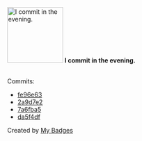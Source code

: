 <img src="https://github.com/my-badges/my-badges/blob/master/src/all-badges/time-of-commit/evening-commits.png?raw=true" alt="I commit in the evening." title="I commit in the evening." width="128">
<strong>I commit in the evening.</strong>
<br><br>

Commits:

- <a href="https://github.com/Neptunium931/Exegol-images/commit/fe96e63a9a8d3e71280a172c3684f47ccf437436">fe96e63</a>
- <a href="https://github.com/Neptunium931/Exegol-images/commit/2a9d7e299faeb9b062af98d52a48ed00e1b68945">2a9d7e2</a>
- <a href="https://github.com/Neptunium931/Exegol-images/commit/7a6fba592667531b810f3619e02c7c91d95a1d0c">7a6fba5</a>
- <a href="https://github.com/Neptunium931/cloudmapper/commit/da5f4df31a0d75f7bcc361a4fcaa5b158ee310dc">da5f4df</a>


Created by <a href="https://github.com/my-badges/my-badges">My Badges</a>